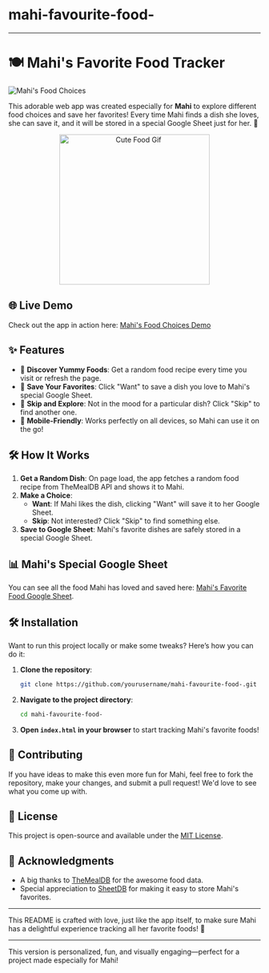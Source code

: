 # mahi-favourite-food-



---

# 🍽️ Mahi's Favorite Food Tracker

![Mahi's Food Choices](https://img.shields.io/badge/Project-Complete-brightgreen)

This adorable web app was created especially for **Mahi** to explore different food choices and save her favorites! Every time Mahi finds a dish she loves, she can save it, and it will be stored in a special Google Sheet just for her. 🌟

<div align="center">
  <img src="[https://media.giphy.com/media/J5yPBRpX9gLUIRILOF/giphy.gif](https://media2.giphy.com/media/mBGcf7ReM5FHVCSyHT/200w.webp?cid=ecf05e47384ecb29c4g4106i0rzjtlvxpal319tdv46xggzl&ep=v1_gifs_related&rid=200w.webp&ct=g)" alt="Cute Food Gif" width="300">
</div>

## 🌐 Live Demo

Check out the app in action here: [Mahi's Food Choices Demo](https://robin0personal0account.github.io/mahi-favourite-food-/)

## ✨ Features

- 🍕 **Discover Yummy Foods**: Get a random food recipe every time you visit or refresh the page.
- 💖 **Save Your Favorites**: Click "Want" to save a dish you love to Mahi's special Google Sheet.
- 🔄 **Skip and Explore**: Not in the mood for a particular dish? Click "Skip" to find another one.
- 📱 **Mobile-Friendly**: Works perfectly on all devices, so Mahi can use it on the go!

## 🛠️ How It Works

1. **Get a Random Dish**: On page load, the app fetches a random food recipe from TheMealDB API and shows it to Mahi.
2. **Make a Choice**:
    - **Want**: If Mahi likes the dish, clicking "Want" will save it to her Google Sheet.
    - **Skip**: Not interested? Click "Skip" to find something else.
3. **Save to Google Sheet**: Mahi's favorite dishes are safely stored in a special Google Sheet.

## 📊 Mahi's Special Google Sheet

You can see all the food Mahi has loved and saved here: [Mahi's Favorite Food Google Sheet](https://docs.google.com/spreadsheets/d/1WmXzoXwUXttOFe4l5msR_ZGuEubSqS8BZJs7WXolnWk/edit?gid=0#gid=0).

## 🛠️ Installation

Want to run this project locally or make some tweaks? Here’s how you can do it:

1. **Clone the repository**:
   ```bash
   git clone https://github.com/yourusername/mahi-favourite-food-.git
   ```

2. **Navigate to the project directory**:
   ```bash
   cd mahi-favourite-food-
   ```

3. **Open `index.html` in your browser** to start tracking Mahi's favorite foods!

## 🤝 Contributing

If you have ideas to make this even more fun for Mahi, feel free to fork the repository, make your changes, and submit a pull request! We'd love to see what you come up with.

## 📜 License

This project is open-source and available under the [MIT License](LICENSE).

## 🎉 Acknowledgments

- A big thanks to [TheMealDB](https://www.themealdb.com/) for the awesome food data.
- Special appreciation to [SheetDB](https://sheetdb.io/) for making it easy to store Mahi's favorites.

---

This README is crafted with love, just like the app itself, to make sure Mahi has a delightful experience tracking all her favorite foods! 🍰

---

This version is personalized, fun, and visually engaging—perfect for a project made especially for Mahi!
